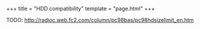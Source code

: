 +++
title = "HDD compatibility"
template = "page.html"
+++

TODO: http://radioc.web.fc2.com/column/pc98bas/pc98hdsizelimit_en.htm
